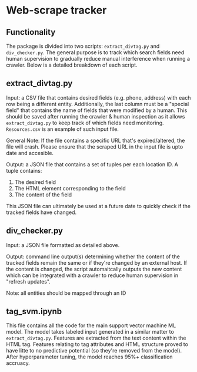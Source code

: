 # Web-scrape tracker

## Functionality
The package is divided into two scripts: `extract_divtag.py` and `div_checker.py`. The general purpose is to
track which search fields need human supervision to gradually reduce manual interference when running a crawler.
Below is a detailed breakdown of each script.

## extract_divtag.py

Input: a CSV file that contains desired fields (e.g. phone, address) with each row being a different entity.
Additionally, the last column must be a "special field" that contains the name of fields that were modified 
by a human. This should be saved after running the crawler & human inspection as it allows `extract_divtag.py`
to keep track of which fields need monitoring. `Resources.csv` is an example of such input file.

General Note: If the file contains a specific URL that's expired/altered, the file will crash. 
Please ensure that the scraped URL in the input file is upto date and accesible.

Output: a JSON file that contains a set of tuples per each location ID. 
A tuple contains:
1) The desired field 
2) The HTML element corresponding to the field
3) The content of the field

This JSON file can ultimately be used at a future date to quickly check if the tracked fields have changed.

## div_checker.py

Input: a JSON file formatted as detailed above.

Output: command line output(s) determining whether the content of the tracked fields remain the same or 
if they're changed by an external host. If the content is changed, the script automaitcally outputs the 
new content which can be integrated with a crawler to reduce human supervision in "refresh updates".

Note: all entities should be mapped through an ID

## tag_svm.ipynb

This file contains all the code for the main support vector machine ML model. The model takes labeled
input generated in a similar matter to `extract_divtag.py`. Features are extracted from the text content
within the HTML tag. Features relating to tag attributes and HTML structure proved to have litte to no 
predictive potential (so they're removed from the model). After hyperparameter tuning, the model reaches 
95%+ classification accruacy.
